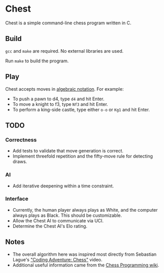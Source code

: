 # Chest

Chest is a simple command-line chess program written in C.

## Build

`gcc` and `make` are required. No external libraries are used.

Run `make` to build the program.

## Play

Chest accepts moves in [algebraic
notation](https://en.wikipedia.org/wiki/Algebraic_notation_(chess)). For
example:

* To push a pawn to d4, type `d4` and hit Enter.
* To move a knight to f3, type `Nf3` and hit Enter.
* To perform a king-side castle, type either `o-o` or `Kg1` and hit Enter.

## TODO

### Correctness
* Add tests to validate that move generation is correct.
* Implement threefold repetition and the fifty-move rule for detecting draws.

### AI
* Add iterative deepening within a time constraint.

### Interface
* Currently, the human player always plays as White, and the computer always
  plays as Black. This should be customizable.
* Allow the Chest AI to communicate via UCI.
* Determine the Chest AI's Elo rating.

## Notes

* The overall algorithm here was inspired most directly from Sebastian Lague's
  ["Coding Adventure: Chess"](https://www.youtube.com/watch?v=U4ogK0MIzqk)
  video.
* Additional useful information came from the [Chess Programming
  wiki](https://www.chessprogramming.org/).
